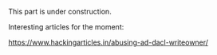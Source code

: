 This part is under construction.

Interesting articles for the moment:

https://www.hackingarticles.in/abusing-ad-dacl-writeowner/
